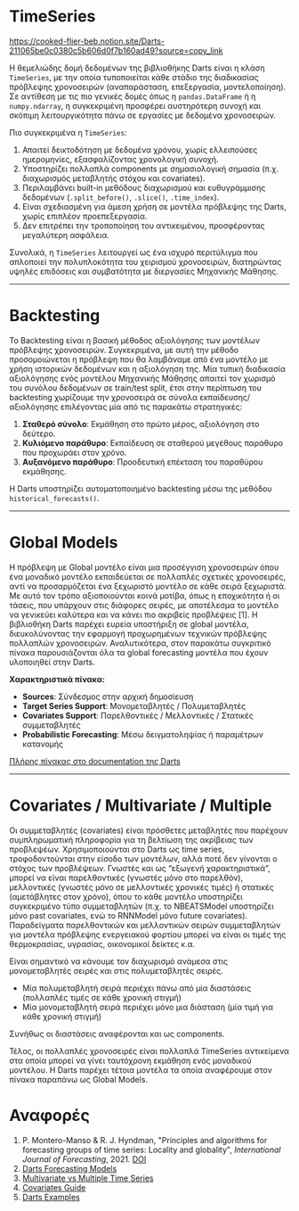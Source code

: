 # TimeSeries

https://cooked-flier-beb.notion.site/Darts-211065be0c0380c5b606d0f7b160ad49?source=copy_link

Η θεμελιώδης δομή δεδομένων της βιβλιοθήκης Darts είναι η κλάση `TimeSeries`, με την οποία τυποποιείται κάθε στάδιο της διαδικασίας πρόβλεψης χρονοσειρών (αναπαράσταση, επεξεργασία, μοντελοποίηση). Σε αντίθεση με τις πιο γενικές δομές όπως η `pandas.DataFrame` ή η `numpy.ndarray`, η συγκεκριμένη προσφέρει αυστηρότερη συνοχή και σκόπιμη λειτουργικότητα πάνω σε εργασίες με δεδομένα χρονοσειρών.

Πιο συγκεκριμένα η `TimeSeries`:

1. Απαιτεί δεικτοδότηση με δεδομένα χρόνου, χωρίς ελλειπούσες ημερομηνίες, εξασφαλίζοντας χρονολογική συνοχή.
2. Υποστηρίζει πολλαπλά components με σημασιολογική σημασία (π.χ. διαχωρισμός μεταβλητής στόχου και covariates).
3. Περιλαμβάνει built-in μεθόδους διαχωρισμού και ευθυγράμμισης δεδομένων (`.split_before()`, `.slice()`, `.time_index`).
4. Είναι σχεδιασμένη για άμεση χρήση σε μοντέλα πρόβλεψης της Darts, χωρίς επιπλέον προεπεξεργασία.
5. Δεν επιτρέπει την τροποποίηση του αντικειμένου, προσφέροντας μεγαλύτερη ασφάλεια.

Συνολικά, η `TimeSeries` λειτουργεί ως ένα ισχυρό περιτύλιγμα που απλοποιεί την πολυπλοκότητα του χειρισμού χρονοσειρών, διατηρώντας υψηλές επιδόσεις και συμβατότητα με διεργασίες Μηχανικής Μάθησης.

---

# Backtesting

Το Backtesting είναι η βασική μέθοδος αξιολόγησης των μοντέλων πρόβλεψης χρονοσειρών. Συγκεκριμένα, με αυτή την μέθοδο προσομοιώνεται η πρόβλεψη που θα λαμβάναμε από ένα μοντέλο με χρήση ιστορικών δεδομένων και η αξιολόγηση της. Μία τυπική διαδικασία αξιολόγησης ενός μοντέλου Μηχανικής Μάθησης απαιτεί τον χωρισμό του συνόλου δεδομένων σε train/test split, έτσι στην περίπτωση του backtesting χωρίζουμε την χρονοσειρά σε σύνολα εκπαίδευσης/αξιολόγησης επιλέγοντας μία από τις παρακάτω στρατηγικές:

1. **Σταθερό σύνολο**: Εκμάθηση στο πρώτο μέρος, αξιολόγηση στο δεύτερο.
2. **Κυλιόμενο παράθυρο**: Εκπαίδευση σε σταθερού μεγέθους παράθυρο που προχωράει στον χρόνο.
3. **Αυξανόμενο παράθυρο**: Προοδευτική επέκταση του παραθύρου εκμάθησης.

Η Darts υποστηρίζει αυτοματοποιημένο backtesting μέσω της μεθόδου `historical_forecasts()`.

---

# Global Models

Η πρόβλεψη με Global μοντέλο είναι μια προσέγγιση χρονοσειρών όπου ένα μοναδικό μοντέλο εκπαιδεύεται σε πολλαπλές σχετικές χρονοσειρές, αντί να προσαρμόζεται ένα ξεχωριστό μοντέλο σε κάθε σειρά ξεχωριστά. Με αυτό τον τρόπο αξιοποιούνται κοινά μοτίβα, όπως η εποχικότητα ή οι τάσεις, που υπάρχουν στις διάφορες σειρές, με αποτέλεσμα το μοντέλο να γενικεύει καλύτερα και να κάνει πιο ακριβείς προβλέψεις [1]. Η βιβλιοθήκη Darts παρέχει ευρεία υποστήριξη σε global μοντέλα, διευκολύνοντας την εφαρμογή προχωρημένων τεχνικών πρόβλεψης πολλαπλών χρονοσειρών. Αναλυτικότερα, στον παρακάτω συγκριτικό πίνακα παρουσιάζονται όλα τα global forecasting μοντέλα που έχουν υλοποιηθεί στην Darts. 

**Χαρακτηριστικά πίνακα:**
- **Sources**: Σύνδεσμος στην αρχική δημοσίευση
- **Target Series Support**: Μονομεταβλητές / Πολυμεταβλητές
- **Covariates Support**: Παρελθοντικές / Μελλοντικές / Στατικές συμμεταβλητές
- **Probabilistic Forecasting**: Μέσω δειγματοληψίας ή παραμέτρων κατανομής

[ Πλήρης πίνακας στο documentation της Darts](https://unit8co.github.io/darts/README.html#forecasting-models)

---

# Covariates / Multivariate / Multiple

Οι συμμεταβλητές (covariates) είναι πρόσθετες μεταβλητές που παρέχουν συμπληρωματική πληροφορία για τη βελτίωση της ακρίβειας των προβλεψέων. Χρησιμοποιούνται στο Darts ως time series, τροφοδοντούνται στην είσοδο των μοντέλων, αλλά ποτέ δεν γίνονται ο στόχος των προβλέψεων. Γνωστές και ως “εξωγενή χαρακτηριστικά”, μπορεί να είναι παρελθοντικές (γνωστές μόνο στο παρελθόν), μελλοντικές (γνωστές μόνο σε μελλοντικές χρονικές τιμές) ή στατικές (αμετάβλητες στον χρόνο), όπου το κάθε μοντέλο υποστηρίζει συγκεκριμένο τύπο συμμεταβλητών (π.χ.  το NBEATSModel υποστηρίζει μόνο past covariates, ενώ το RNNModel μόνο future covariates). Παραδείγματα παρελθοντικών και μελλοντικών σειρών συμμεταβλητών για μοντέλα πρόβλεψης ενεργειακού φορτίου μπορεί να είναι οι τιμές της θερμοκρασίας, υγρασίας, οικονομικοί δείκτες κ.α. 

Είναι σημαντικό να κάνουμε τον διαχωρισμό ανάμεσα στις μονομεταβλητές σειρές και στις πολυμεταβλητές σειρές. 

- Μία πολυμεταβλητή σειρά περιέχει πάνω από μία διαστάσεις (πολλαπλές τιμές σε κάθε χρονική στιγμή)
- Μία μονομεταβλητή σειρά περιέχει μόνο μια διάσταση (μία τιμή για κάθε χρονική στιγμή)

Συνήθως οι διαστάσεις αναφέρονται και ως components. 

Τέλος, οι πολλαπλές χρονοσειρές είναι πολλαπλά TimeSeries αντικείμενα στα οποία μπορεί να γίνει ταυτόχρονη εκμάθηση ενός μοναδικού μοντέλου. Η Darts παρέχει τέτοια μοντέλα τα οποία αναφέρουμε στον πίνακα παραπάνω ως Global Models.

# Αναφορές

1. P. Montero-Manso & R. J. Hyndman, "Principles and algorithms for forecasting groups of time series: Locality and globality", *International Journal of Forecasting*, 2021. [DOI](https://doi.org/10.1016/j.ijforecast.2021.03.004)
2. [Darts Forecasting Models](https://unit8co.github.io/darts/README.html#forecasting-models)
3. [Multivariate vs Multiple Time Series](https://unit8co.github.io/darts/userguide/timeseries.html#multivariate-time-series-vs-multiple-time-series)
4. [Covariates Guide](https://unit8co.github.io/darts/userguide/covariates.html)
5. [Darts Examples](https://unit8co.github.io/darts/examples/01-multi-time-series-and-covariates.html#Covariates-Series)

